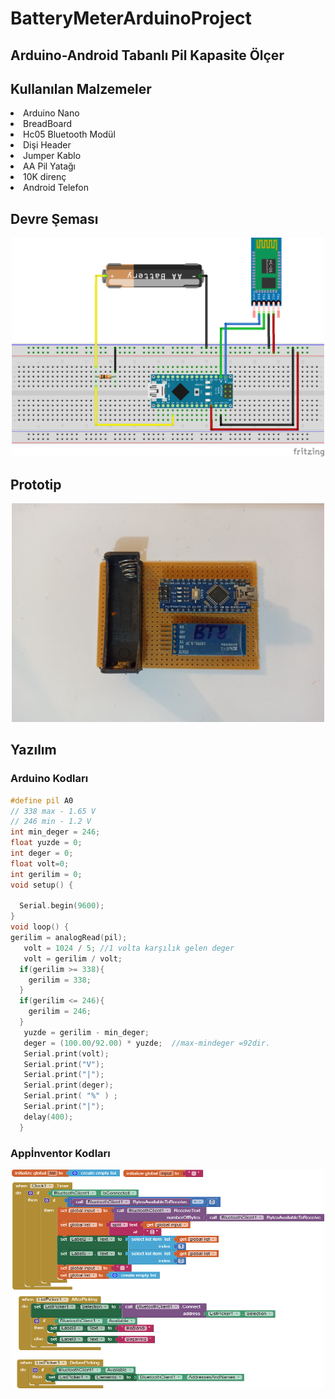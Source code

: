 # BatteryMeterArduinoProject
## Arduino-Android Tabanlı Pil Kapasite Ölçer 


## Kullanılan Malzemeler

<li>Arduino Nano</li>
<li>BreadBoard</li>
<li>Hc05 Bluetooth Modül</li>
<li>Dişi Header</li>
<li>Jumper Kablo</li>
<li>AA Pil Yatağı</li>
<li>10K direnç</li>
<li>Android Telefon</li>

## Devre Şeması

<p align="center">
  <img width="500" height="350" src="https://github.com/celikslab/BatteryMeterArduino/blob/main/images/schematic.png">
</p>

## Prototip

<p align="center">
  <img width="500" height="350" src="https://github.com/celikslab/BatteryMeterArduino/blob/main/images/prototip.jpg">
</p>

## Yazılım

### Arduino Kodları

```c++
#define pil A0
// 338 max - 1.65 V
// 246 min - 1.2 V
int min_deger = 246;
float yuzde = 0;
int deger = 0; 
float volt=0;
int gerilim = 0;
void setup() {
  
  Serial.begin(9600);
}
void loop() {
gerilim = analogRead(pil);
   volt = 1024 / 5; //1 volta karşılık gelen deger
   volt = gerilim / volt; 
  if(gerilim >= 338){
    gerilim = 338; 
  }
  if(gerilim <= 246){
    gerilim = 246; 
  }
   yuzde = gerilim - min_deger;
   deger = (100.00/92.00) * yuzde;  //max-mindeger =92dir.
   Serial.print(volt);
   Serial.print("V");
   Serial.print("|");
   Serial.print(deger);
   Serial.print( "%" ) ;
   Serial.print("|");
   delay(400);
  }

```

### Appİnventor Kodları 

<p align="center">
  <img width="500" height="350" src="https://github.com/celikslab/BatteryMeterArduino/blob/main/images/blocks.png">
</p>

